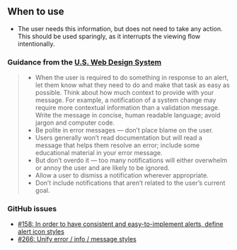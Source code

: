 ## When to use
- The user needs this information, but does not need to take any action. This should be used sparingly, as it interrupts the viewing flow intentionally.

### Guidance from the [U.S. Web Design System](https://designsystem.digital.gov/components/alerts/)
> - When the user is required to do something in response to an alert, let them know what they need to do and make that task as easy as possible. Think about how much context to provide with your message. For example, a notification of a system change may require more contextual information than a validation message. Write the message in concise, human readable language; avoid jargon and computer code.
> - Be polite in error messages — don’t place blame on the user.
> - Users generally won’t read documentation but will read a message that helps them resolve an error; include some educational material in your error message.
> - But don’t overdo it — too many notifications will either overwhelm or annoy the user and are likely to be ignored.
> - Allow a user to dismiss a notification wherever appropriate.
> - Don’t include notifications that aren’t related to the user’s current goal.

### GitHub issues
 - [#158: In order to have consistent and easy-to-implement alerts, define alert icon styles](https://github.com/18F/fec-style/issues/158)
 - [#266: Unify error / info / message styles](https://github.com/18f/fec-style/issues/266)
